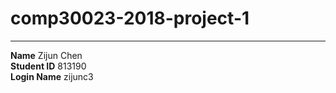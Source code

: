 # comp30023-2018-project-1
---  
**Name** Zijun Chen  
**Student ID** 813190  
**Login Name** zijunc3  
